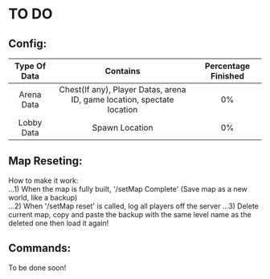 TO DO
=====

Config:
-------

| Type Of Data | Contains | Percentage Finished |
| :---: | :---: | :---: |
| Arena Data | Chest(If any), Player Datas, arena ID, game location, spectate location | 0% |
| Lobby Data | Spawn Location | 0% |


Map Reseting:
------------

How to make it work:  
...1) When the map is fully built, '/setMap Complete' (Save map as a new world, like a backup)       
...2) When '/setMap reset' is called, log all players off the server
...3) Delete current map, copy and paste the backup with the same level name as the deleted one then load it again!
  
Commands:
---------

To be done soon!
